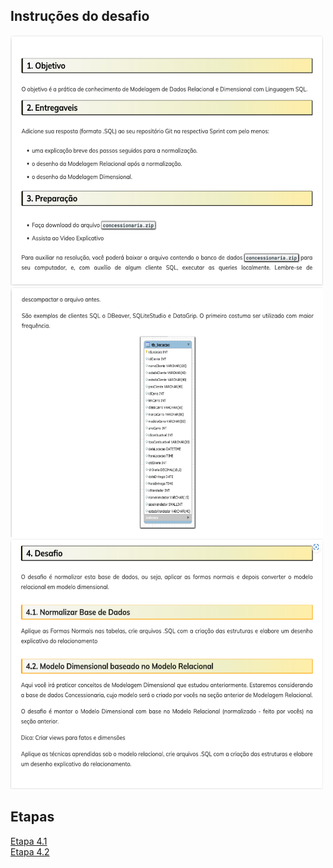 ## Instruções do desafio
<img src="./instructions/1.png" alt="picture" width="500" height="400"> <img src="./instructions/2.png" alt="picture" width="500" height="400">
<img src="./instructions/3.png" alt="picture" width="500" height="400">  

## Etapas  
[Etapa 4.1](./etapa-4.1)  
[Etapa 4.2](./etapa-4.2)  





